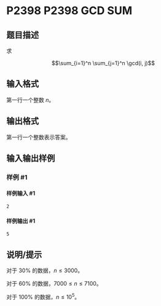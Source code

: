 # P2398 P2398 GCD SUM

## 题目描述

求

$$\sum_{i=1}^n \sum_{j=1}^n \gcd(i, j)$$

## 输入格式

第一行一个整数 $n$。

## 输出格式

第一行一个整数表示答案。

## 输入输出样例

### 样例 #1

#### 样例输入 #1

```
2
```

#### 样例输出 #1

```
5
```

## 说明/提示

对于 $30\%$ 的数据，$n\leq 3000$。

对于 $60\%$ 的数据，$7000\leq n\leq 7100$。

对于 $100\%$ 的数据，$n\leq 10^5$。

